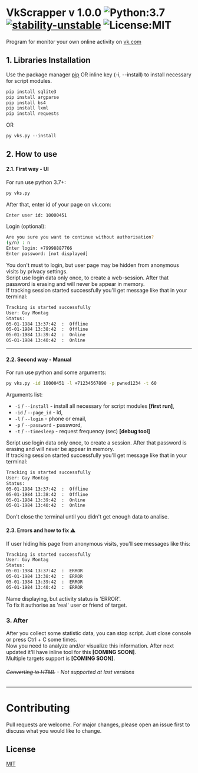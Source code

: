 # VkScrapper v 1.0.0 ![Python:3.7](https://img.shields.io/badge/Python-3.7-yellow) [![stability-unstable](https://img.shields.io/badge/stability-unstable-yellow.svg)](https://github.com/emersion/stability-badges#unstable) ![License:MIT](https://img.shields.io/github/license/V1A0/VkScrapper)
 
Program for monitor your own online activity on [vk.com](https://vk.com/)

## 1. Libraries Installation

Use the package manager [pip](https://pip.pypa.io/en/stable/) OR inline key (-i, --install) to install necessary for script modules.

```bash
pip install sqlite3
pip install argparse
pip install bs4
pip install lxml
pip install requests
```
OR
```
py vks.py --install
```



## 2. How to use
#### 2.1. First way - UI
For run use python 3.7+:
```bash
py vks.py
```
After that, enter id of your page on vk.com:
```bash
Enter user id: 10000451
```
Login (optional):
```bash
Are you sure you want to continue without authorisation?
(y/n) : n
Enter login: +79998887766
Enter password: [not displayed]
```
You don't must to login, but user page may be hidden from anonymous visits by privacy settings.<br/>
Script use login data only once, to create a web-session. After that password is erasing and will never be appear in memory.<br/>
If tracking session started successfully you'll get message like that in your terminal:
```bash
Tracking is started successfully
User: Guy Montag
Status:
05-01-1984 13:37:42  :  Offline
05-01-1984 13:38:42  :  Offline
05-01-1984 13:39:42  :  Online
05-01-1984 13:40:42  :  Online
```
---

#### 2.2. Second way - Manual
For run use python and some arguments:
```bash
py vks.py -id 10000451 -l +71234567890 -p pwned1234 -t 60
```
Arguments list:
- `-i` / `--install` -  install all necessary for script modules <b>[first run]</b>,
- `-id` / `--page_id` - id,
- `-l` / `--login` - phone or email,
- `-p` / `--password` - password,
- `-t` / `--timesleep` - request frequency (sec) <b>[debug tool]</b>


Script use login data only once, to create a session. After that password is erasing and will never be appear in memory.<br/>
If tracking session started successfully you'll get message like that in your terminal:
```bash
Tracking is started successfully
User: Guy Montag
Status:
05-01-1984 13:37:42  :  Offline
05-01-1984 13:38:42  :  Offline
05-01-1984 13:39:42  :  Online
05-01-1984 13:40:42  :  Online

```
Don't close the terminal until you didn't get enough data to analise.


#### 2.3. Errors and how to fix ⚠
If user hiding his page from anonymous visits, you'll see messages like this:
```bash
Tracking is started successfully
User: Guy Montag
Status:
05-01-1984 13:37:42  :  ERROR
05-01-1984 13:38:42  :  ERROR
05-01-1984 13:39:42  :  ERROR
05-01-1984 13:40:42  :  ERROR
```
Name displaying, but activity status is 'ERROR'.<br/>
To fix it authorise as 'real' user or friend of target. 

### 3. After
After you collect some statistic data, you can stop script. Just close console or press Ctrl + C some times.<br>
Now you need to analyze and/or visualize this information. After next updated it'll have inline tool for this <b>[COMING SOON]</b>.<br/>
Multiple targets support is <b>[COMING SOON]</b>.
###### ~~Converting to HTML~~ - Not supported at last versions
---

# Contributing
Pull requests are welcome. For major changes, please open an issue first to discuss what you would like to change.

## License
[MIT](https://choosealicense.com/licenses/mit/)
